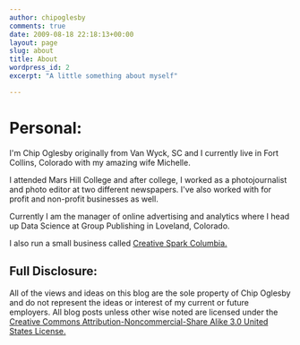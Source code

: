 ```yaml
---
author: chipoglesby
comments: true
date: 2009-08-18 22:18:13+00:00
layout: page
slug: about
title: About
wordpress_id: 2
excerpt: "A little something about myself"

---
```

# Personal:

I'm Chip Oglesby originally from Van Wyck, SC and I currently live in
Fort Collins, Colorado with my amazing wife Michelle.

I attended Mars Hill College and after college, I worked as a
photojournalist and photo editor at two different newspapers. I've also worked
with for profit and non-profit businesses as well.

Currently I am the manager of online advertising and analytics where I head up
Data Science at Group Publishing in Loveland, Colorado.

I also run a small business
called [Creative Spark Columbia.](http://www.creativesparkcolumbia.com/)

## Full Disclosure:

All of the views and ideas on this blog are the sole property of
Chip Oglesby and do not represent the ideas or interest of my current or
future employers. All blog posts unless other wise noted are licensed under
the
[Creative Commons Attribution-Noncommercial-Share Alike 3.0 United States License.](http://creativecommons.org/licenses/by-nc-sa/3.0/us/)
